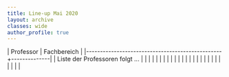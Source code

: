 ```yaml
---
title: Line-up Mai 2020
layout: archive
classes: wide
author_profile: true
---
```

| Professor                                       | Fachbereich  |
|-------------------------------------------------+--------------|
| Liste der Professoren folgt ...                 |              |
|                                                 |              |
|                                                 |              |
|                                                 |              |
|                                                 |              |
|                                                 |              |
|                                                 |              |
|                                                 |              |
|                                                 |              |
